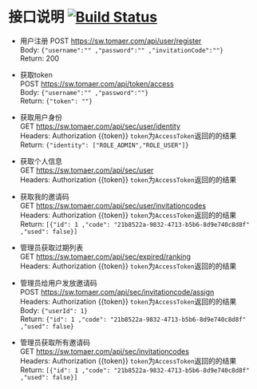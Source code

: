 # 接口说明 [![Build Status](https://travis-ci.org/cnproxy/ojbk.svg?branch=master)](https://travis-ci.org/cnproxy/ojbk)

* 用户注册
  POST https://sw.tomaer.com/api/user/register  
  Body: `{"username":"" ,"password":"" ,"invitationCode":""}`  
  Return: 200  

* 获取token  
  POST https://sw.tomaer.com/api/token/access  
  Body: `{"username":"" ,"password":""}`  
  Return: `{"token": ""}`  

* 获取用户身份  
  GET https://sw.tomaer.com/api/sec/user/identity  
  Headers: Authorization {{token}} `token`为`AccessToken`返回的的结果  
  Return: `{"identity": ["ROLE_ADMIN","ROLE_USER"]}`  
  
* 获取个人信息  
  GET https://sw.tomaer.com/api/sec/user  
  Headers: Authorization {{token}} `token`为`AccessToken`返回的的结果
  
* 获取我的邀请码  
  GET https://sw.tomaer.com/api/sec/user/invitationcodes      
  Headers: Authorization {{token}} `token`为`AccessToken`返回的的结果  
  Return: `[{"id": 1 ,"code": "21b8522a-9832-4713-b5b6-8d9e740c8d8f" ,"used": false}]`  

* 管理员获取过期列表  
  GET https://sw.tomaer.com/api/sec/expired/ranking  
  Headers: Authorization {{token}} `token`为`AccessToken`返回的的结果  

* 管理员给用户发放邀请码  
  POST https://sw.tomaer.com/api/sec/invitationcode/assign  
  Headers: Authorization {{token}} `token`为`AccessToken`返回的的结果  
  Body: `{"userId": 1}`  
  Return: `{"id": 1 ,"code": "21b8522a-9832-4713-b5b6-8d9e740c8d8f" ,"used": false}`
  
* 管理员获取所有邀请码  
  GET https://sw.tomaer.com/api/sec/invitationcodes      
  Headers: Authorization {{token}} `token`为`AccessToken`返回的的结果  
  Return: `[{"id": 1 ,"code": "21b8522a-9832-4713-b5b6-8d9e740c8d8f" ,"used": false}]`  